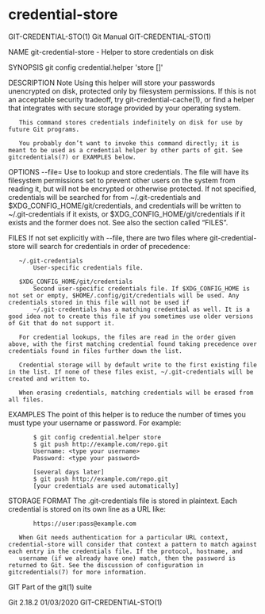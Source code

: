 # credential-store 
GIT-CREDENTIAL-STO(1)                                                                             Git Manual                                                                            GIT-CREDENTIAL-STO(1)

NAME
       git-credential-store - Helper to store credentials on disk

SYNOPSIS
       git config credential.helper 'store [<options>]'

DESCRIPTION
           Note
           Using this helper will store your passwords unencrypted on disk, protected only by filesystem permissions. If this is not an acceptable security tradeoff, try git-credential-cache(1), or find a
           helper that integrates with secure storage provided by your operating system.

       This command stores credentials indefinitely on disk for use by future Git programs.

       You probably don’t want to invoke this command directly; it is meant to be used as a credential helper by other parts of git. See gitcredentials(7) or EXAMPLES below.

OPTIONS
       --file=<path>
           Use <path> to lookup and store credentials. The file will have its filesystem permissions set to prevent other users on the system from reading it, but will not be encrypted or otherwise
           protected. If not specified, credentials will be searched for from ~/.git-credentials and $XDG_CONFIG_HOME/git/credentials, and credentials will be written to ~/.git-credentials if it exists, or
           $XDG_CONFIG_HOME/git/credentials if it exists and the former does not. See also the section called “FILES”.

FILES
       If not set explicitly with --file, there are two files where git-credential-store will search for credentials in order of precedence:

       ~/.git-credentials
           User-specific credentials file.

       $XDG_CONFIG_HOME/git/credentials
           Second user-specific credentials file. If $XDG_CONFIG_HOME is not set or empty, $HOME/.config/git/credentials will be used. Any credentials stored in this file will not be used if
           ~/.git-credentials has a matching credential as well. It is a good idea not to create this file if you sometimes use older versions of Git that do not support it.

       For credential lookups, the files are read in the order given above, with the first matching credential found taking precedence over credentials found in files further down the list.

       Credential storage will by default write to the first existing file in the list. If none of these files exist, ~/.git-credentials will be created and written to.

       When erasing credentials, matching credentials will be erased from all files.

EXAMPLES
       The point of this helper is to reduce the number of times you must type your username or password. For example:

           $ git config credential.helper store
           $ git push http://example.com/repo.git
           Username: <type your username>
           Password: <type your password>

           [several days later]
           $ git push http://example.com/repo.git
           [your credentials are used automatically]

STORAGE FORMAT
       The .git-credentials file is stored in plaintext. Each credential is stored on its own line as a URL like:

           https://user:pass@example.com

       When Git needs authentication for a particular URL context, credential-store will consider that context a pattern to match against each entry in the credentials file. If the protocol, hostname, and
       username (if we already have one) match, then the password is returned to Git. See the discussion of configuration in gitcredentials(7) for more information.

GIT
       Part of the git(1) suite

Git 2.18.2                                                                                        01/03/2020                                                                            GIT-CREDENTIAL-STO(1)

